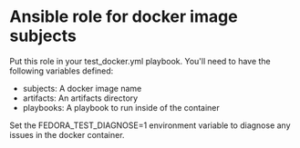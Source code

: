 # Ansible role for docker image subjects

Put this role in your test_docker.yml playbook. You'll need
to have the following variables defined:

 * subjects: A docker image name
 * artifacts: An artifacts directory
 * playbooks: A playbook to run inside of the container

Set the FEDORA_TEST_DIAGNOSE=1 environment variable to diagnose
any issues in the docker container.
